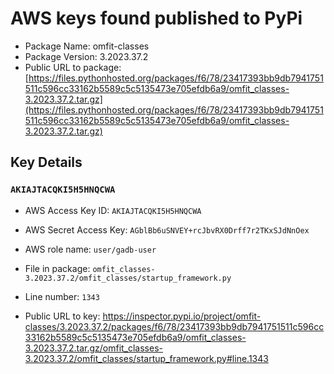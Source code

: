 # AWS keys found published to PyPi

* Package Name: omfit-classes
* Package Version: 3.2023.37.2
* Public URL to package: [https://files.pythonhosted.org/packages/f6/78/23417393bb9db7941751511c596cc33162b5589c5c5135473e705efdb6a9/omfit_classes-3.2023.37.2.tar.gz](https://files.pythonhosted.org/packages/f6/78/23417393bb9db7941751511c596cc33162b5589c5c5135473e705efdb6a9/omfit_classes-3.2023.37.2.tar.gz)

## Key Details

### `AKIAJTACQKI5H5HNQCWA`

* AWS Access Key ID: `AKIAJTACQKI5H5HNQCWA`
* AWS Secret Access Key: `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` 
* AWS role name: `user/gadb-user`
* File in package: `omfit_classes-3.2023.37.2/omfit_classes/startup_framework.py`
* Line number: `1343`

* Public URL to key: https://inspector.pypi.io/project/omfit-classes/3.2023.37.2/packages/f6/78/23417393bb9db7941751511c596cc33162b5589c5c5135473e705efdb6a9/omfit_classes-3.2023.37.2.tar.gz/omfit_classes-3.2023.37.2/omfit_classes/startup_framework.py#line.1343


